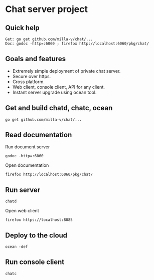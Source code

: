 Chat server project
===================

Quick help
----------
	Get: go get github.com/milla-v/chat/...
	Doc: godoc -http=:6060 ; firefox http://localhost:6060/pkg/chat/

Goals and features
------------------

- Extremely simple deployment of private chat server.
- Secure over https.
- Cross platform.
- Web client, console client, API for any client.
- Instant server upgrade using ocean tool.

Get and build chatd, chatc, ocean
---------------------------------

	go get github.com/milla-v/chat/...

Read documentation
------------------

Run document server

    godoc -http=:6060

Open documentation

	firefox http://localhost:6060/pkg/chat/

Run server
------------

    chatd

Open web client

	firefox https://localhost:8085

Deploy to the cloud
-------------------

	ocean -def

Run console client
------------------

	chatc
